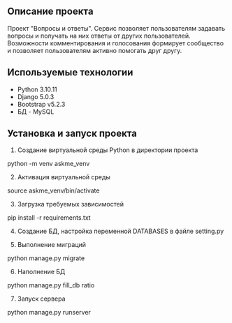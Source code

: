 ## Описание проекта
Проект "Вопросы и ответы". Сервис позволяет пользователям задавать вопросы и получать на них ответы от других пользователей. Возможности комментирования и голосования формирует сообщество и позволяет пользователям активно помогать друг другу.

## Используемые технологии
- Python 3.10.11
- Django 5.0.3
- Bootstrap v5.2.3
- БД - MySQL

## Установка и запуск проекта
1. Создание виртуальной среды Python в директории проекта

python -m venv askme_venv

2. Активация виртуальной среды

source askme_venv/bin/activate

3. Загрузка требуемых зависимостей

pip install -r requirements.txt

4. Создание БД, настройка переменной DATABASES в файле setting.py

5. Выполнение миграций

python manage.py migrate

6. Наполнение БД

python manage.py fill_db ratio

7. Запуск сервера

python manage.py runserver
